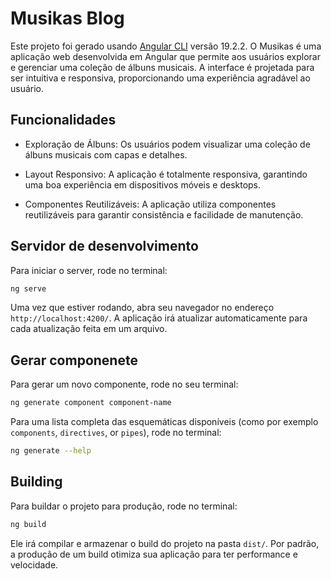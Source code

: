 # Musikas Blog

Este projeto foi gerado usando [Angular CLI](https://github.com/angular/angular-cli) versão 19.2.2. O Musikas é uma aplicação web desenvolvida em Angular que permite aos usuários explorar e gerenciar uma coleção de álbuns musicais. A interface é projetada para ser intuitiva e responsiva, proporcionando uma experiência agradável ao usuário.

## Funcionalidades
- Exploração de Álbuns: Os usuários podem visualizar uma coleção de álbuns musicais com capas e detalhes.

- Layout Responsivo: A aplicação é totalmente responsiva, garantindo uma boa experiência em dispositivos móveis e desktops.

- Componentes Reutilizáveis: A aplicação utiliza componentes reutilizáveis para garantir consistência e facilidade de manutenção.

## Servidor de desenvolvimento

Para iniciar o server, rode no terminal:

```bash
ng serve
```

Uma vez que estiver rodando, abra seu navegador no endereço `http://localhost:4200/`. A aplicação irá atualizar automaticamente para cada atualização feita em um arquivo.

## Gerar componenete

Para gerar um novo componente, rode no seu terminal:

```bash
ng generate component component-name
```

Para uma lista completa das esquemáticas disponíveis (como por exemplo `components`, `directives`, or `pipes`), rode no terminal:

```bash
ng generate --help
```

## Building

Para buildar o projeto para produção, rode no terminal:

```bash
ng build
```

Ele irá compilar e armazenar o build do projeto na pasta `dist/`. Por padrão, a produção de um build otimiza sua aplicação para ter performance e velocidade.
